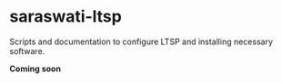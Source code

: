 # saraswati-ltsp
Scripts and documentation to configure LTSP and installing necessary software.

**Coming soon**

